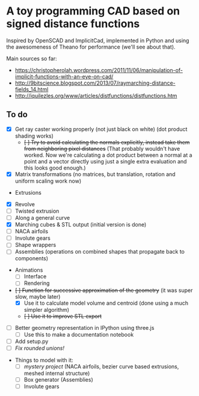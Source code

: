 A toy programming CAD based on signed distance functions
========================================================

Inspired by OpenSCAD and ImplicitCad, implemented in Python and using the awesomeness of Theano for performance (we'll see about that).

Main sources so far:
- https://christopherolah.wordpress.com/2011/11/06/manipulation-of-implicit-functions-with-an-eye-on-cad/
- http://9bitscience.blogspot.com/2013/07/raymarching-distance-fields_14.html
- http://iquilezles.org/www/articles/distfunctions/distfunctions.htm

## To do
- [X] Get ray caster working properly (not just black on white) (dot product shading works)
  - <strike>[ ] Try to avoid calculating the normals explicitly, instead take them from neighboring pixel distances</strike> (That probably wouldn't have worked. Now we're calculating a dot product between a normal at a point and a vector directly using just a single extra evaluation and this looks good enough.)
- [X] Matrix transformations (no matrices, but translation, rotation and uniform scaling work now)
-  Extrusions
  - [X] Revolve
  - [ ] Twisted extrusion
  - [ ] Along a general curve
- [X] Marching cubes & STL output (initial version is done)
- [ ] NACA airfoils
- [ ] Involute gears
- [ ] Shape wrappers
- [ ] Assemblies (operations on combined shapes that propagate back to components)
- Animations
  - [ ] Interface
  - [ ] Rendering
- <strike>[ ] Function for successive approximation of the geometry</strike> (it was super slow, maybe later)
  - [X] Use it to calculate model volume and centroid (done using a much simpler algorithm)
  - <strike>[ ] Use it to improve STL export</strike>
- [ ] Better geometry representation in IPython using three.js
  - [ ] Use this to make a documentation notebook
- [ ] Add setup.py
- [ ] *Fix rounded unions!*
- Things to model with it:
  - [ ] _mystery project_ (NACA airfoils, bezier curve based extrusions, meshed internal structure)
  - [ ] Box generator (Assemblies)
  - [ ] Involute gears
